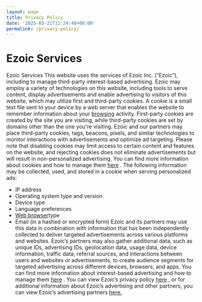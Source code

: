 ```yaml
---
layout: page
title: Privacy Policy
date: '2025-03-21T11:24:40+00:00'
permalink: /privacy-policy/
---
```


# Ezoic Services
Ezoic Services
This website uses the services of Ezoic Inc. (“Ezoic”), including to manage third-party interest-based advertising. Ezoic may employ a variety of technologies on this website, including tools to serve content, display advertisements and enable advertising to visitors of this website, which may utilize first and third-party cookies.
A cookie is a small text file sent to your device by a web server that enables the website to remember information about your
[browsing](https://pestpolicy.com/privacy-policy/#)
activity. First-party cookies are created by the site you are visiting, while third-party cookies are set by domains other than the one you're visiting. Ezoic and our partners may place third-party cookies, tags, beacons, pixels, and similar technologies to monitor interactions with advertisements and optimize ad targeting. Please note that disabling cookies may limit access to certain content and features on the website, and rejecting cookies does not eliminate advertisements but will result in non-personalized advertising. You can find more information about cookies and how to manage them
[here](https://allaboutcookies.org/)
.
The following information may be collected, used, and stored in a cookie when serving personalized ads:
- IP address
- Operating system type and version
- Device type
- Language preferences
- [Web browser](https://pestpolicy.com/privacy-policy/#)type
- Email (in a hashed or encrypted form)
Ezoic and its partners may use this data in combination with information that has been independently collected to deliver targeted advertisements across various platforms and websites. Ezoic’s partners may also gather additional data, such as unique IDs, advertising IDs, geolocation data, usage data, device information, traffic data, referral sources, and interactions between users and websites or advertisements, to create audience segments for targeted advertising across different devices, browsers, and apps. You can find more information about interest-based advertising and how to manage them
[here](https://youradchoices.com/)
.
You can view Ezoic’s privacy policy
[here](https://ezoic.com/privacy/)
, or for additional information about Ezoic’s advertising and other partners, you can view Ezoic’s advertising partners
[here.](https://www.ezoic.com/privacy-policy/advertising-partners/)